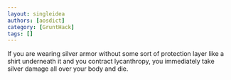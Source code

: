 ```yaml
---
layout: singleidea
authors: [aosdict]
category: [GruntHack]
tags: []
---
```

If you are wearing silver armor without some sort of protection layer like a shirt underneath it and you contract lycanthropy, you immediately take silver damage all over your body and die.
